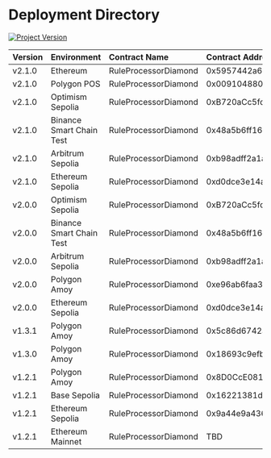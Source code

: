 # Deployment Directory
[![Project Version][version-image]][version-url]

| Version | Environment     | Contract Name        | Contract Address |
| :--- |:----------------|:---------------------| :--- | 
| v2.1.0 | Ethereum | RuleProcessorDiamond | 0x5957442a67f2435F13B9cD80Ae1D3150EeaDAF01
| v2.1.0 | Polygon POS    | RuleProcessorDiamond | 0x009104880BDF3Ee33C6D215C475efA7AA56B3BeE
| v2.1.0 | Optimism Sepolia | RuleProcessorDiamond | 0xB720aCc5fdDEeeB949F58B5424f18c70E89e5b9b
| v2.1.0 | Binance Smart Chain Test | RuleProcessorDiamond | 0x48a5b6ff163fea7fda84af45b04945e7f81aa1eb
| v2.1.0 | Arbitrum Sepolia | RuleProcessorDiamond | 0xb98adff2a1a8e916b0c4ecd5d7b57ab134e2a4c8
| v2.1.0 | Ethereum Sepolia| RuleProcessorDiamond | 0xd0dce3e14af7ffb89537c5b97aafdaf337b842e4
| v2.0.0 | Optimism Sepolia | RuleProcessorDiamond | 0xB720aCc5fdDEeeB949F58B5424f18c70E89e5b9b
| v2.0.0 | Binance Smart Chain Test | RuleProcessorDiamond | 0x48a5b6ff163fea7fda84af45b04945e7f81aa1eb
| v2.0.0 | Arbitrum Sepolia | RuleProcessorDiamond | 0xb98adff2a1a8e916b0c4ecd5d7b57ab134e2a4c8
| v2.0.0 | Polygon Amoy    | RuleProcessorDiamond | 0xe96ab6faa3a186b667136f8974d767a6f060fa1b
| v2.0.0 | Ethereum Sepolia| RuleProcessorDiamond | 0xd0dce3e14af7ffb89537c5b97aafdaf337b842e4
| v1.3.1 | Polygon Amoy    | RuleProcessorDiamond | 0x5c86d6742a1d0c12cd349518549ff8992838f50f
| v1.3.0 | Polygon Amoy    | RuleProcessorDiamond | 0x18693c9efb90c7a00f80d58ca0aa78fb0514dd81
| v1.2.1 | Polygon Amoy    | RuleProcessorDiamond | 0x8D0CcE081d8cb97C68061077883897C4797467E8
| v1.2.1 | Base Sepolia    | RuleProcessorDiamond | 0x16221381d6a9709c893d45d0f6e86928381529f6
| v1.2.1 | Ethereum Sepolia| RuleProcessorDiamond | 0x9a44e9a43642398afbc4953f03ee62e0ea052a48
| v1.2.1 | Ethereum Mainnet| RuleProcessorDiamond | TBD
<!-- These are the header links -->

[version-image]: https://img.shields.io/badge/Version-2.1.0-brightgreen?style=for-the-badge&logo=appveyor
[version-url]: https://github.com/thrackle-io/rules-engine